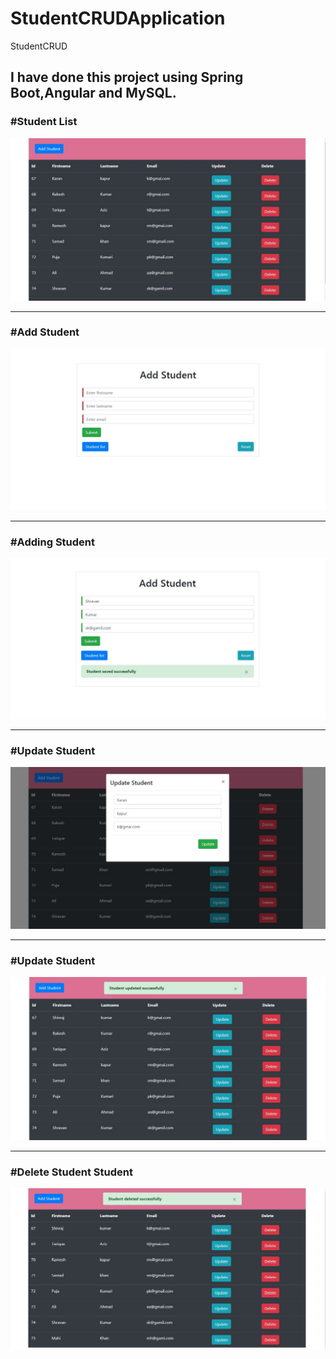 # StudentCRUDApplication
StudentCRUD
<h2>I have done this project using Spring Boot,Angular and MySQL.</h2>
<h3>#Student List</h3>
<img src="ScreenShort/StudentList.JPG"><hr>
<h3>#Add Student</h3>
<img src="ScreenShort/AddStudent.JPG"><hr>
<h3>#Adding Student</h3>
<img src="ScreenShort/AddStudent2.JPG"><hr>
<h3>#Update Student</h3>
<img src="ScreenShort/Update1.JPG"><hr>
<h3>#Update Student</h3>
<img src="ScreenShort/Update2.JPG"><hr>
<h3>#Delete Student Student</h3>
<img src="ScreenShort/StudentDelete.JPG">


